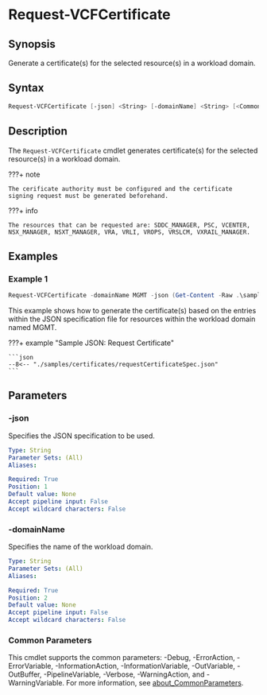 # Request-VCFCertificate

## Synopsis

Generate a certificate(s) for the selected resource(s) in a workload domain.

## Syntax

```powershell
Request-VCFCertificate [-json] <String> [-domainName] <String> [<CommonParameters>]
```

## Description

The `Request-VCFCertificate` cmdlet generates certificate(s) for the selected resource(s) in a workload domain.

???+ note

    The cerificate authority must be configured and the certificate signing request must be generated beforehand.

???+ info

    The resources that can be requested are: SDDC_MANAGER, PSC, VCENTER, NSX_MANAGER, NSXT_MANAGER, VRA, VRLI, VROPS, VRSLCM, VXRAIL_MANAGER.

## Examples

### Example 1

```powershell
Request-VCFCertificate -domainName MGMT -json (Get-Content -Raw .\samples\certificates\requestCertificateSpec.json)
```

This example shows how to generate the certificate(s) based on the entries within the JSON specification file for resources within the workload domain named MGMT.

???+ example "Sample JSON: Request Certificate"

    ```json
    --8<-- "./samples/certificates/requestCertificateSpec.json"
    ```

## Parameters

### -json

Specifies the JSON specification to be used.

```yaml
Type: String
Parameter Sets: (All)
Aliases:

Required: True
Position: 1
Default value: None
Accept pipeline input: False
Accept wildcard characters: False
```

### -domainName

Specifies the name of the workload domain.

```yaml
Type: String
Parameter Sets: (All)
Aliases:

Required: True
Position: 2
Default value: None
Accept pipeline input: False
Accept wildcard characters: False
```

### Common Parameters

This cmdlet supports the common parameters: -Debug, -ErrorAction, -ErrorVariable, -InformationAction, -InformationVariable, -OutVariable, -OutBuffer, -PipelineVariable, -Verbose, -WarningAction, and -WarningVariable. For more information, see [about_CommonParameters](http://go.microsoft.com/fwlink/?LinkID=113216).
